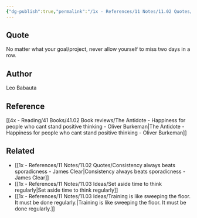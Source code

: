 ```yaml
---
{"dg-publish":true,"permalink":"/1x - References/11 Notes/11.02 Quotes/No matter what your goal or project, never allow yourself to miss two days in a row - Leo Babauta/","title":"No matter what your goal or project, never allow yourself to miss two days in a row - Leo Babauta","created":"2023-12-01T12:20:25.000+03:00","updated":"2024-02-14T20:18:40.412+03:00"}
---
```



## Quote
No matter what your goal/project, never allow yourself to miss two days in a row.

## Author
Leo Babauta

## Reference
[[4x - Reading/41 Books/41.02 Book reviews/The Antidote - Happiness for people who cant stand positive thinking - Oliver Burkeman\|The Antidote - Happiness for people who cant stand positive thinking - Oliver Burkeman]]

## Related
- [[1x - References/11 Notes/11.02 Quotes/Consistency always beats sporadicness - James Clear\|Consistency always beats sporadicness - James Clear]]
- [[1x - References/11 Notes/11.03 Ideas/Set aside time to think regularly\|Set aside time to think regularly]]
- [[1x - References/11 Notes/11.03 Ideas/Training is like sweeping the floor. It must be done regularly.\|Training is like sweeping the floor. It must be done regularly.]]
